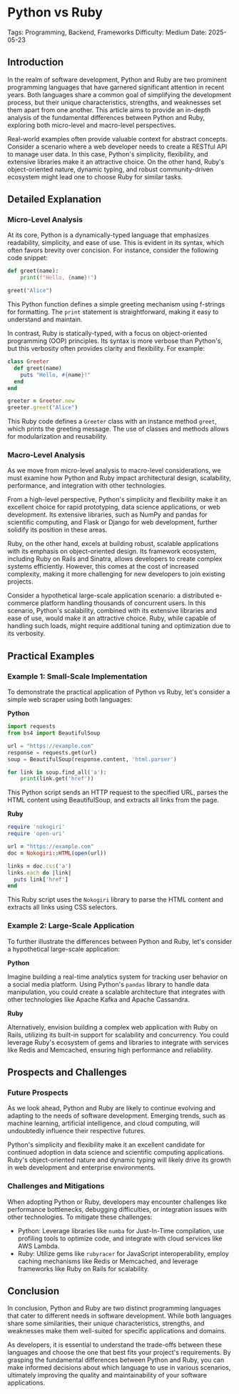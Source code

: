 # Python vs Ruby
Tags: Programming, Backend, Frameworks
Difficulty: Medium
Date: 2025-05-23

## Introduction

In the realm of software development, Python and Ruby are two prominent programming languages that have garnered significant attention in recent years. Both languages share a common goal of simplifying the development process, but their unique characteristics, strengths, and weaknesses set them apart from one another. This article aims to provide an in-depth analysis of the fundamental differences between Python and Ruby, exploring both micro-level and macro-level perspectives.

Real-world examples often provide valuable context for abstract concepts. Consider a scenario where a web developer needs to create a RESTful API to manage user data. In this case, Python's simplicity, flexibility, and extensive libraries make it an attractive choice. On the other hand, Ruby's object-oriented nature, dynamic typing, and robust community-driven ecosystem might lead one to choose Ruby for similar tasks.

## Detailed Explanation

### Micro-Level Analysis

At its core, Python is a dynamically-typed language that emphasizes readability, simplicity, and ease of use. This is evident in its syntax, which often favors brevity over concision. For instance, consider the following code snippet:
```python
def greet(name):
    print(f"Hello, {name}!")

greet("Alice")
```
This Python function defines a simple greeting mechanism using f-strings for formatting. The `print` statement is straightforward, making it easy to understand and maintain.

In contrast, Ruby is statically-typed, with a focus on object-oriented programming (OOP) principles. Its syntax is more verbose than Python's, but this verbosity often provides clarity and flexibility. For example:
```ruby
class Greeter
  def greet(name)
    puts "Hello, #{name}!"
  end
end

greeter = Greeter.new
greeter.greet("Alice")
```
This Ruby code defines a `Greeter` class with an instance method `greet`, which prints the greeting message. The use of classes and methods allows for modularization and reusability.

### Macro-Level Analysis

As we move from micro-level analysis to macro-level considerations, we must examine how Python and Ruby impact architectural design, scalability, performance, and integration with other technologies.

From a high-level perspective, Python's simplicity and flexibility make it an excellent choice for rapid prototyping, data science applications, or web development. Its extensive libraries, such as NumPy and pandas for scientific computing, and Flask or Django for web development, further solidify its position in these areas.

Ruby, on the other hand, excels at building robust, scalable applications with its emphasis on object-oriented design. Its framework ecosystem, including Ruby on Rails and Sinatra, allows developers to create complex systems efficiently. However, this comes at the cost of increased complexity, making it more challenging for new developers to join existing projects.

Consider a hypothetical large-scale application scenario: a distributed e-commerce platform handling thousands of concurrent users. In this scenario, Python's scalability, combined with its extensive libraries and ease of use, would make it an attractive choice. Ruby, while capable of handling such loads, might require additional tuning and optimization due to its verbosity.

## Practical Examples

### Example 1: Small-Scale Implementation

To demonstrate the practical application of Python vs Ruby, let's consider a simple web scraper using both languages:

**Python**
```python
import requests
from bs4 import BeautifulSoup

url = "https://example.com"
response = requests.get(url)
soup = BeautifulSoup(response.content, 'html.parser')

for link in soup.find_all('a'):
    print(link.get('href'))
```
This Python script sends an HTTP request to the specified URL, parses the HTML content using BeautifulSoup, and extracts all links from the page.

**Ruby**
```ruby
require 'nokogiri'
require 'open-uri'

url = "https://example.com"
doc = Nokogiri::HTML(open(url))

links = doc.css('a')
links.each do |link|
  puts link['href']
end
```
This Ruby script uses the `Nokogiri` library to parse the HTML content and extracts all links using CSS selectors.

### Example 2: Large-Scale Application

To further illustrate the differences between Python and Ruby, let's consider a hypothetical large-scale application:

**Python**

Imagine building a real-time analytics system for tracking user behavior on a social media platform. Using Python's `pandas` library to handle data manipulation, you could create a scalable architecture that integrates with other technologies like Apache Kafka and Apache Cassandra.

**Ruby**

Alternatively, envision building a complex web application with Ruby on Rails, utilizing its built-in support for scalability and concurrency. You could leverage Ruby's ecosystem of gems and libraries to integrate with services like Redis and Memcached, ensuring high performance and reliability.

## Prospects and Challenges

### Future Prospects

As we look ahead, Python and Ruby are likely to continue evolving and adapting to the needs of software development. Emerging trends, such as machine learning, artificial intelligence, and cloud computing, will undoubtedly influence their respective futures.

Python's simplicity and flexibility make it an excellent candidate for continued adoption in data science and scientific computing applications. Ruby's object-oriented nature and dynamic typing will likely drive its growth in web development and enterprise environments.

### Challenges and Mitigations

When adopting Python or Ruby, developers may encounter challenges like performance bottlenecks, debugging difficulties, or integration issues with other technologies. To mitigate these challenges:

* Python: Leverage libraries like `numba` for Just-In-Time compilation, use profiling tools to optimize code, and integrate with cloud services like AWS Lambda.
* Ruby: Utilize gems like `rubyracer` for JavaScript interoperability, employ caching mechanisms like Redis or Memcached, and leverage frameworks like Ruby on Rails for scalability.

## Conclusion

In conclusion, Python and Ruby are two distinct programming languages that cater to different needs in software development. While both languages share some similarities, their unique characteristics, strengths, and weaknesses make them well-suited for specific applications and domains.

As developers, it is essential to understand the trade-offs between these languages and choose the one that best fits your project's requirements. By grasping the fundamental differences between Python and Ruby, you can make informed decisions about which language to use in various scenarios, ultimately improving the quality and maintainability of your software applications.